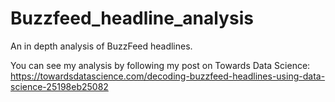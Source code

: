 # Buzzfeed_headline_analysis
An in depth analysis of BuzzFeed headlines.

You can see my analysis by following my post on Towards Data Science: https://towardsdatascience.com/decoding-buzzfeed-headlines-using-data-science-25198eb25082


